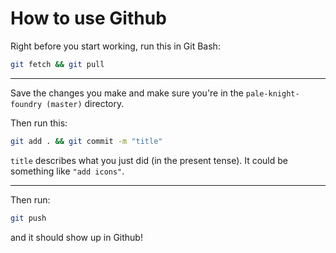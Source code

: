 # How to use Github

Right before you start working, run this in Git Bash:

```sh
git fetch && git pull
```

---

Save the changes you make and make sure you're in the `pale-knight-foundry (master)` directory.

Then run this:

```sh
git add . && git commit -m "title"
```

`title` describes what you just did (in the present tense). It could be something like `"add icons"`.

---

Then run:

```sh
git push
```

and it should show up in Github!

